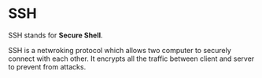# SSH

SSH stands for **Secure Shell**.

SSH is a netwroking protocol which allows two computer to securely connect with each other. It encrypts all the traffic between client and server to prevent from attacks.
